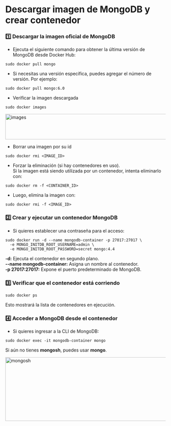 # Descargar imagen de MongoDB y crear contenedor
### 1️⃣ Descargar la imagen oficial de MongoDB
- Ejecuta el siguiente comando para obtener la última versión de MongoDB desde Docker Hub:
```
sudo docker pull mongo
```
- Si necesitas una versión específica, puedes agregar el número de versión. Por ejemplo:
```
sudo docker pull mongo:6.0
```
- Verificar la imagen descargada
```
sudo docker images
```
<image src="https://github.com/aruipal/Docker/blob/main/recursos/images.JPG" alt="images" width="520" height="80">
  
- Borrar una imagen por su id
```
sudo docker rmi <IMAGE_ID>
```
- Forzar la eliminación (si hay contenedores en uso).\
Si la imagen está siendo utilizada por un contenedor, intenta eliminarlo con:
```
sudo docker rm -f <CONTAINER_ID>
```
- Luego, elimina la imagen con:
```
sudo docker rmi -f <IMAGE_ID>
```
### 2️⃣ Crear y ejecutar un contenedor MongoDB
- Si quieres establecer una contraseña para el acceso:
```
sudo docker run -d --name mongodb-container -p 27017:27017 \
  -e MONGO_INITDB_ROOT_USERNAME=admin \
  -e MONGO_INITDB_ROOT_PASSWORD=secret mongo:4.4
```
**-d:** Ejecuta el contenedor en segundo plano.\
**--name mongodb-container:** Asigna un nombre al contenedor.\
**-p 27017:27017:** Expone el puerto predeterminado de MongoDB.

### 3️⃣ Verificar que el contenedor está corriendo
```
sudo docker ps
```
Esto mostrará la lista de contenedores en ejecución.

### 4️⃣ Acceder a MongoDB desde el contenedor
- Si quieres ingresar a la CLI de MongoDB:
```
sudo docker exec -it mongodb-container mongo
```
Si aún no tienes **mongosh**, puedes usar **mongo**.

<image src="https://github.com/aruipal/Docker/blob/main/recursos/mongosh.JPG" alt="mongosh" width="750" height="200">
